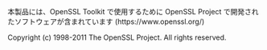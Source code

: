 <p>本製品には、OpenSSL Toolkit で使用するために OpenSSL Project で開発されたソフトウェアが含まれています (<a>https://www.openssl.org/</a>)</p>
<p>Copyright (c) 1998-2011 The OpenSSL Project. All rights reserved.</p>
